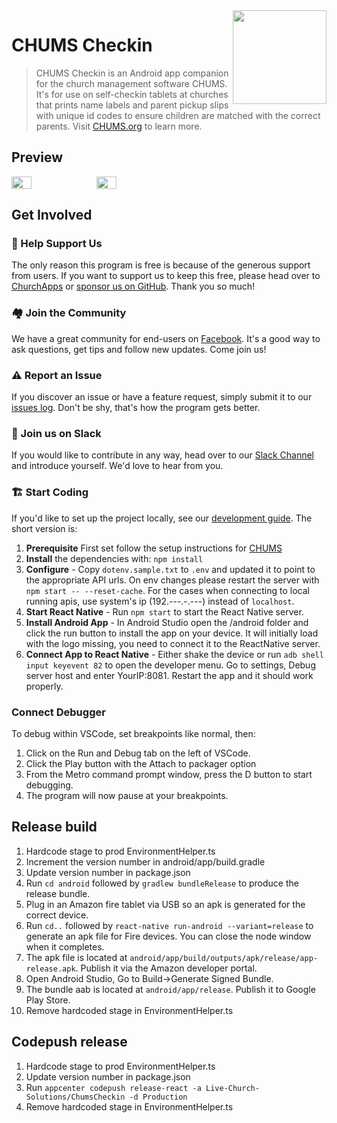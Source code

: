 <img align="right" width="150" src="https://raw.githubusercontent.com/ChurchApps/ChumsApp/main/public/images/logo.png">

# CHUMS Checkin

> CHUMS Checkin is an Android app companion for the church management software CHUMS.  It's for use on self-checkin tablets at churches that prints name labels and parent pickup slips with unique id codes to ensure children are matched with the correct parents. Visit <a href="https://chums.org/">CHUMS.org</a> to learn more.


## Preview

<div style="display: flex;gap: 10px;">
    <img style="width: 25%;" src="https://github.com/ChurchApps/ChumsCheckin/assets/1447203/f1d9e5e3-0a43-4566-88d5-ed094f862732">
    <img style="width: 25%;" src="https://github.com/ChurchApps/ChumsCheckin/assets/1447203/c0d6aa1c-8957-4096-9e5e-80f429873a31">
</div>

## Get Involved

### 🤝 Help Support Us

The only reason this program is free is because of the generous support from users. If you want to support us to keep this free, please head over to [ChurchApps](https://churchapps/partner) or [sponsor us on GitHub](https://github.com/sponsors/ChurchApps/). Thank you so much!

### 🏘️ Join the Community

We have a great community for end-users on [Facebook](https://www.facebook.com/churchapps.org). It's a good way to ask questions, get tips and follow new updates. Come join us!

### ⚠️ Report an Issue

If you discover an issue or have a feature request, simply submit it to our [issues log](https://github.com/ChurchApps/ChurchAppsSupport/issues). Don't be shy, that's how the program gets better.

### 💬 Join us on Slack

If you would like to contribute in any way, head over to our [Slack Channel](https://join.slack.com/t/livechurchsolutions/shared_invite/zt-i88etpo5-ZZhYsQwQLVclW12DKtVflg) and introduce yourself. We'd love to hear from you.

### 🏗️ Start Coding

If you'd like to set up the project locally, see our [development guide](https://churchapps.org/dev).  The short version is:

1. **Prerequisite** First set follow the setup instructions for [CHUMS](https://github.com/ChurchApps/ChumsApp)
2. **Install** the dependencies with: `npm install`
4. **Configure** - Copy `dotenv.sample.txt` to `.env` and updated it to point to the appropriate API urls. On env changes please restart the server with `npm start -- --reset-cache`. For the cases when connecting to local running apis, use system's ip (192.---.-.---) instead of `localhost`.
5. **Start React Native** - Run `npm start` to start the React Native server.
6. **Install Android App** - In Android Studio open the /android folder and click the run button to install the app on your device. It will initially load with the logo missing, you need to connect it to the ReactNative server.
7. **Connect App to React Native** - Either shake the device or run `adb shell input keyevent 82` to open the developer menu. Go to settings, Debug server host and enter YourIP:8081. Restart the app and it should work properly.

### Connect Debugger

To debug within VSCode, set breakpoints like normal, then:

1. Click on the Run and Debug tab on the left of VSCode.
2. Click the Play button with the Attach to packager option
3. From the Metro command prompt window, press the D button to start debugging.
4. The program will now pause at your breakpoints.

## Release build

1. Hardcode stage to prod EnvironmentHelper.ts
2. Increment the version number in android/app/build.gradle
3. Update version number in package.json
4. Run `cd android` followed by `gradlew bundleRelease` to produce the release bundle.
5. Plug in an Amazon fire tablet via USB so an apk is generated for the correct device.
6. Run `cd..` followed by `react-native run-android --variant=release` to generate an apk file for Fire devices. You can close the node window when it completes.
7. The apk file is located at `android/app/build/outputs/apk/release/app-release.apk`. Publish it via the Amazon developer portal.
8. Open Android Studio, Go to Build->Generate Signed Bundle.
9. The bundle aab is located at `android/app/release`. Publish it to Google Play Store.
10. Remove hardcoded stage in EnvironmentHelper.ts

## Codepush release

1. Hardcode stage to prod EnvironmentHelper.ts
2. Update version number in package.json
3. Run `appcenter codepush release-react -a Live-Church-Solutions/ChumsCheckin -d Production`
4. Remove hardcoded stage in EnvironmentHelper.ts
